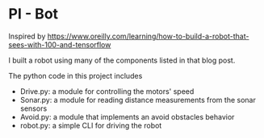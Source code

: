 # PI - Bot

Inspired by https://www.oreilly.com/learning/how-to-build-a-robot-that-sees-with-100-and-tensorflow

I built a robot using many of the components listed in that blog post.

The python code in this project includes
* Drive.py: a module for controlling the motors' speed
* Sonar.py: a module for reading distance measurements from the sonar sensors
* Avoid.py: a module that implements an avoid obstacles behavior
* robot.py: a simple CLI for driving the robot
